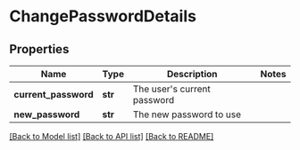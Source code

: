 # ChangePasswordDetails

## Properties
Name | Type | Description | Notes
------------ | ------------- | ------------- | -------------
**current_password** | **str** | The user&#39;s current password | 
**new_password** | **str** | The new password to use | 

[[Back to Model list]](../README.md#documentation-for-models) [[Back to API list]](../README.md#documentation-for-api-endpoints) [[Back to README]](../README.md)



